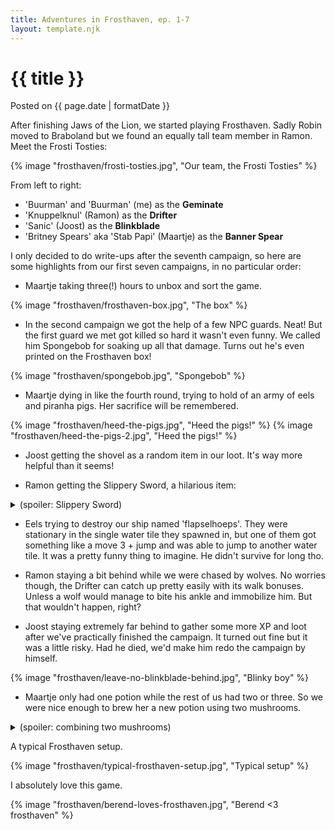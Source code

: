 ```yaml
---
title: Adventures in Frosthaven, ep. 1-7
layout: template.njk
---
```


<div class="post-header">
    <h1 class="post-title">{{ title }}</h1>
    <p class="post-metadata">Posted on {{ page.date | formatDate }}</p>
</div>

After finishing Jaws of the Lion, we started playing Frosthaven. Sadly Robin moved to Braboland but we found an equally tall team member in Ramon. Meet the Frosti Tosties:

{% image "frosthaven/frosti-tosties.jpg", "Our team, the Frosti Tosties" %}

From left to right:

- 'Buurman' and 'Buurman' (me) as the **Geminate**
- 'Knuppelknul' (Ramon) as the **Drifter**
- 'Sanic' (Joost) as the **Blinkblade**
- 'Britney Spears' aka 'Stab Papi' (Maartje) as the **Banner Spear**


I only decided to do write-ups after the seventh campaign, so here are some highlights from our first seven campaigns, in no particular order:

- Maartje taking three(!) hours to unbox and sort the game.

{% image "frosthaven/frosthaven-box.jpg", "The box" %}

- In the second campaign we got the help of a few NPC guards. Neat! But the first guard we met got killed so hard it wasn't even funny. We called him Spongebob for soaking up all that damage. Turns out he's even printed on the Frosthaven box!

{% image "frosthaven/spongebob.jpg", "Spongebob" %}

- Maartje dying in like the fourth round, trying to hold of an army of eels and piranha pigs. Her sacrifice will be remembered.

{% image "frosthaven/heed-the-pigs.jpg", "Heed the pigs!" %}
{% image "frosthaven/heed-the-pigs-2.jpg", "Heed the pigs!" %}

<!-- - A sweet triple kill on three snow-imps by me, using Draining Pincers. -->

- Joost getting the shovel as a random item in our loot. It's way more helpful than it seems!
 
 - Ramon getting the Slippery Sword, a hilarious item:

<details>
<summary>(spoiler: Slippery Sword)</summary>
{% image "frosthaven/slippery-sword.jpg", "Slippery sword" %}
</details>

- Eels trying to destroy our ship named 'flapselhoeps'. They were stationary in the single water tile they spawned in, but one of them got something like a move 3 + jump and was able to jump to another water tile. It was a pretty funny thing to imagine. He didn't survive for long tho.

- Ramon staying a bit behind while we were chased by wolves. No worries though, the Drifter can catch up pretty easily with its walk bonuses. Unless a wolf would manage to bite his ankle and immobilize him. But that wouldn't happen, right?

- Joost staying extremely far behind to gather some more XP and loot after we've practically finished the campaign. It turned out fine but it was a little risky. Had he died, we'd make him redo the campaign by himself.

{% image "frosthaven/leave-no-blinkblade-behind.jpg", "Blinky boy" %}

- Maartje only had one potion while the rest of us had two or three. So we were nice enough to brew her a new potion using two mushrooms.

<details>
<summary>(spoiler: combining two mushrooms)</summary>
<p>Enjoy your champignonsoep</p>
{% image "frosthaven/champignonsoep.jpg", "champignonsoep" %}

</details>

A typical Frosthaven setup. 

{% image "frosthaven/typical-frosthaven-setup.jpg", "Typical setup" %}

I absolutely love this game.

{% image "frosthaven/berend-loves-frosthaven.jpg", "Berend <3 frosthaven" %}
